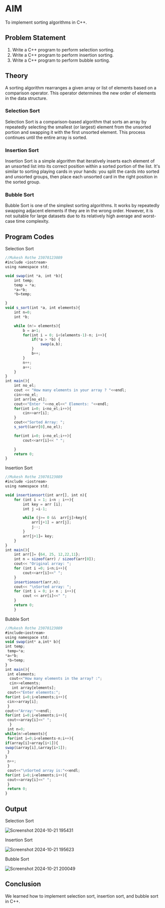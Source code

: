 # AIM

To implement sorting algorithms in C++.

## Problem Statement

1. Write a C++ program to perform selection sorting.
2. Write a C++ program to perform insertion sorting.
3. Write a C++ program to perform bubble sorting.

## Theory

A sorting algorithm rearranges a given array or list of elements based on a comparison operator. This operator determines the new order of elements in the data structure.

### Selection Sort
Selection Sort is a comparison-based algorithm that sorts an array by repeatedly selecting the smallest (or largest) element from the unsorted portion and swapping it with the first unsorted element. This process continues until the entire array is sorted.

### Insertion Sort
Insertion Sort is a simple algorithm that iteratively inserts each element of an unsorted list into its correct position within a sorted portion of the list. It's similar to sorting playing cards in your hands: you split the cards into sorted and unsorted groups, then place each unsorted card in the right position in the sorted group.

### Bubble Sort
Bubble Sort is one of the simplest sorting algorithms. It works by repeatedly swapping adjacent elements if they are in the wrong order. However, it is not suitable for large datasets due to its relatively high average and worst-case time complexity.

## Program Codes

Selection Sort 
```javascript
//Mukesh Rothe 23070123089
#include <iostream>
using namespace std;

void swap(int *a, int *b){
    int temp;
    temp = *a;
    *a=*b;
    *b=temp;

}
void s_sort(int *a, int elements){
    int n=0;
    int *b;

    while (n!= elements){
        b = a+1; 
        for(int i = 0; i<(elements-1)-n; i++){
            if(*a > *b) {
                swap(a,b);
            }
            b++;
        }
        n++;
        a++;
    }
}
int main(){
    int no_el;
    cout << "How many elements in your array ? "<<endl;
    cin>>no_el;
    int arr[no_el];
    cout<<"Enter "<<no_el<<" Elements: "<<endl;
    for(int i=0; i<no_el;i++){
        cin>>arr[i];
    }
    cout<<"Sorted Array: ";
    s_sort(&arr[0],no_el);

    for(int i=0; i<no_el;i++){
        cout<<arr[i]<< " ";

    }
    return 0;
}
```

Insertion Sort
```javascript
//Mukesh Rothe 23070123089
#include <iostream>
using namespace std;

void insertionsort(int arr[], int n){
    for (int i = 1; i<n ; i++){
        int key = arr [i];
        int j =i-1;

        while (j>= 0 &&  arr[j]>key){
            arr[j+1] = arr[j];
            j--;
        }
        arr[j+1]= key;
    }
}
int main(){
    int arr[]= {64, 25, 12,22,11};
    int n = sizeof(arr) / sizeof(arr[0]);
    cout<< "Original array: ";
    for (int i =0; i<n;i++){
        cout<<arr[i]<<" ";
    }
    insertionsort(arr,n);
    cout<< "\nSorted array: ";
    for (int i = 0; i< n ; i++){
        cout << arr[i]<<" ";
    }
    return 0;
    }
```

Bubble Sort
```javascript
//Mukesh Rothe 23070123089
#include<iostream>
using namespace std;
void swap(int* a,int* b){
int temp;
 temp=*a;
*a=*b;
 *b=temp;
}
int main(){
 int elements;
  cout<<"How many elements in the array? :";
  cin>>elements;
   int array[elements];
 cout<<"Enter elements:";
for(int i=0;i<elements;i++){
 cin>>array[i];
 }
cout<<"Array:"<<endl;
for(int i=0;i<elements;i++){
 cout<<array[i]<<" ";
  }
 int n=0;
while(n!=elements){
 for(int i=0;i<elements-n;i++){
if(array[i]>array[i+1]){
swap(&array[i],&array[i+1]);
 }
}
 n++;
 }
 cout<<"\nSorted array is:"<<endl;
for(int i=0;i<elements;i++){
 cout<<array[i]<<" ";
 }
 return 0;
}
```

## Output

Selection Sort

![Screenshot 2024-10-21 195431](https://github.com/user-attachments/assets/e8e68165-5934-4bf3-b8ae-ab9d3ddf8140)

Insertion Sort 

![Screenshot 2024-10-21 195623](https://github.com/user-attachments/assets/b71dee65-1f44-42cd-bcd7-c42496af974d)

Bubble Sort

![Screenshot 2024-10-21 200049](https://github.com/user-attachments/assets/325a7907-b0b7-4e04-a759-5c0c17d92e2f)

## Conclusion

We learned how to implement selection sort, insertion sort, and bubble sort in C++.
